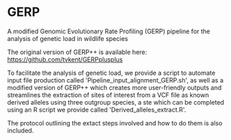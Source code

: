 # GERP
A modified Genomic Evolutionary Rate Profiling (GERP) pipeline for the analysis of genetic load in wildlife species

The original version of GERP++ is available here: https://github.com/tvkent/GERPplusplus

To facilitate the analysis of genetic load, we provide a script to automate input file production called 'Pipeline_input_alignment_GERP.sh', as well as a modified version of GERP++ which creates more user-friendly outputs and streamlines the extraction of sites of interest from a VCF file as known derived alleles using three outgroup species, a ste which can be completed using an R script we provide called 'Derived_alleles_extract.R'.

The protocol outlining the extact steps involved and how to do them is also included.
